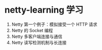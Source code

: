 # netty-learning 学习

1. Netty 第一个例子：模拟接受一个 HTTP 请求
2. Netty 的 Socket 编程
3. Netty 多客户端连接与通信
4. Netty 读写检测机制与长连接
